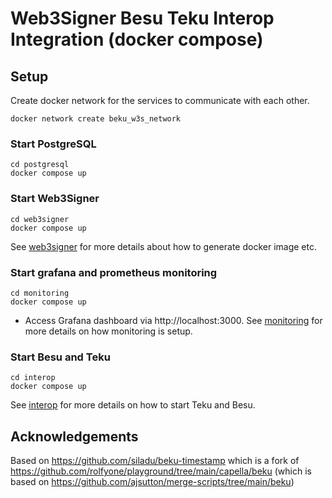 # Web3Signer Besu Teku Interop Integration (docker compose)

## Setup
Create docker network for the services to communicate with each other.
```shell
docker network create beku_w3s_network
```

### Start PostgreSQL
```shell
cd postgresql
docker compose up
```

### Start Web3Signer
```shell
cd web3signer
docker compose up
```
See [web3signer](./web3signer/README.md) for more details about how to generate docker image etc.

### Start grafana and prometheus monitoring
```shell
cd monitoring
docker compose up
```
- Access Grafana dashboard via http://localhost:3000.
See [monitoring](./monitoring/README.md) for more details on how monitoring is setup.

### Start Besu and Teku
```shell
cd interop
docker compose up
```

See [interop](./interop/README.md) for more details on how to start Teku and Besu.

## Acknowledgements
Based on
https://github.com/siladu/beku-timestamp which is a fork of
https://github.com/rolfyone/playground/tree/main/capella/beku
(which is based on https://github.com/ajsutton/merge-scripts/tree/main/beku)